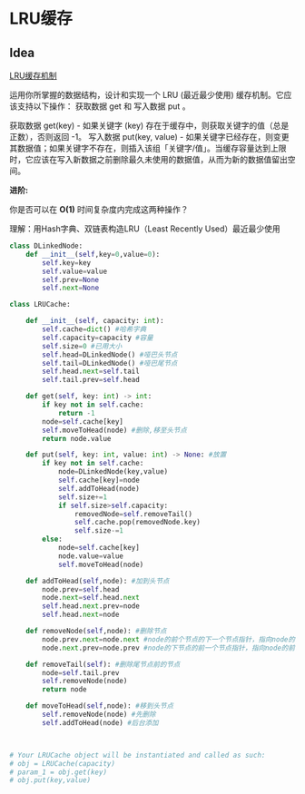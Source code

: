 # LRU缓存

## Idea

[LRU缓存机制](https://leetcode-cn.com/problems/lru-cache/)

运用你所掌握的数据结构，设计和实现一个  LRU (最近最少使用) 缓存机制。它应该支持以下操作： 获取数据 get 和 写入数据 put 。

获取数据 get(key) - 如果关键字 (key) 存在于缓存中，则获取关键字的值（总是正数），否则返回 -1。
写入数据 put(key, value) - 如果关键字已经存在，则变更其数据值；如果关键字不存在，则插入该组「关键字/值」。当缓存容量达到上限时，它应该在写入新数据之前删除最久未使用的数据值，从而为新的数据值留出空间。

**进阶:**

你是否可以在 **O(1)** 时间复杂度内完成这两种操作？

理解：用Hash字典、双链表构造LRU（Least Recently Used）最近最少使用

```python
class DLinkedNode:
    def __init__(self,key=0,value=0):
        self.key=key
        self.value=value
        self.prev=None
        self.next=None

class LRUCache:

    def __init__(self, capacity: int):
        self.cache=dict() #哈希字典
        self.capacity=capacity #容量
        self.size=0 #已用大小
        self.head=DLinkedNode() #哑巴头节点
        self.tail=DLinkedNode() #哑巴尾节点
        self.head.next=self.tail
        self.tail.prev=self.head

    def get(self, key: int) -> int:
        if key not in self.cache:
            return -1
        node=self.cache[key]
        self.moveToHead(node) #删除,移至头节点
        return node.value

    def put(self, key: int, value: int) -> None: #放置
        if key not in self.cache:
            node=DLinkedNode(key,value)
            self.cache[key]=node
            self.addToHead(node)
            self.size+=1
            if self.size>self.capacity:
                removedNode=self.removeTail()
                self.cache.pop(removedNode.key)
                self.size-=1
        else:
            node=self.cache[key]
            node.value=value
            self.moveToHead(node)

    def addToHead(self,node): #加到头节点
        node.prev=self.head
        node.next=self.head.next
        self.head.next.prev=node
        self.head.next=node

    def removeNode(self,node): #删除节点
        node.prev.next=node.next #node的前个节点的下一个节点指针，指向node的下一个节点 
        node.next.prev=node.prev #node的下节点的前一个节点指针，指向node的前一个节点

    def removeTail(self): #删除尾节点前的节点
        node=self.tail.prev
        self.removeNode(node)
        return node

    def moveToHead(self,node): #移到头节点
        self.removeNode(node) #先删除
        self.addToHead(node) #后台添加



# Your LRUCache object will be instantiated and called as such:
# obj = LRUCache(capacity)
# param_1 = obj.get(key)
# obj.put(key,value)
```

